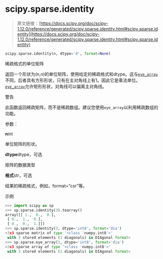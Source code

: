 # scipy.sparse.identity

> 原文链接：[https://docs.scipy.org/doc/scipy-1.12.0/reference/generated/scipy.sparse.identity.html#scipy.sparse.identity](https://docs.scipy.org/doc/scipy-1.12.0/reference/generated/scipy.sparse.identity.html#scipy.sparse.identity)

```py
scipy.sparse.identity(n, dtype='d', format=None)
```

稀疏格式的单位矩阵

返回一个形状为(n,n)的单位矩阵，使用给定的稀疏格式和dtype。这与[`eye_array`](https://docs.scipy.org/doc/scipy-1.12.0/reference/generated/scipy.sparse.eye_array.html#scipy.sparse.eye_array)不同，后者具有方形形状，只有在主对角线上有1。因此它是乘法单位。[`eye_array`](https://docs.scipy.org/doc/scipy-1.12.0/reference/generated/scipy.sparse.eye_array.html#scipy.sparse.eye_array)允许矩形形状，对角线可以偏离主对角线。

警告

此函数返回稀疏矩阵，而不是稀疏数组。建议您使用`eye_array`以利用稀疏数组的功能。

参数：

**n**int

单位矩阵的形状。

**dtype**dtype，可选

矩阵的数据类型

**格式**str，可选

结果的稀疏格式，例如，format=”csr”等。

示例

```py
>>> import scipy as sp
>>> sp.sparse.identity(3).toarray()
array([[ 1.,  0.,  0.],
 [ 0.,  1.,  0.],
 [ 0.,  0.,  1.]])
>>> sp.sparse.identity(3, dtype='int8', format='dia')
<3x3 sparse matrix of type '<class 'numpy.int8'>'
 with 3 stored elements (1 diagonals) in DIAgonal format>
>>> sp.sparse.eye_array(3, dtype='int8', format='dia')
<3x3 sparse array of type '<class 'numpy.int8'>'
 with 3 stored elements (1 diagonals) in DIAgonal format> 
```
